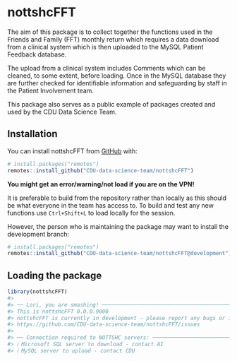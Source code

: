 
<!-- README.md is generated from README.Rmd. Please edit that file -->

# nottshcFFT

<!-- badges: start -->
<!-- badges: end -->

The aim of this package is to collect together the functions used in the
Friends and Family (FFT) monthly return which requires a data download
from a clinical system which is then uploaded to the MySQL Patient
Feedback database.

The upload from a clinical system includes Comments which can be
cleaned, to some extent, before loading. Once in the MySQL database they
are further checked for identifiable information and safeguarding by
staff in the Patient Involvement team.

This package also serves as a public example of packages created and
used by the CDU Data Science Team.

## Installation

You can install nottshcFFT from
[GitHub](https://github.com/) with:

``` r
# install.packages("remotes")
remotes::install_github("CDU-data-science-team/nottshcFFT")
```

**You might get an error/warning/not load if you are on the VPN!**

It is preferable to build from the repository rather than locally as
this should be what everyone in the team has access to. To build and
test any new functions use `Ctrl+Shift+L` to load locally for the
session.

However, the person who is maintaining the package may want to install
the development branch:

``` r
# install.packages("remotes")
remotes::install_github("CDU-data-science-team/nottshcFFT@development")
```

## Loading the package

``` r
library(nottshcFFT)
#> 
#> ── Lori, you are smashing! ─────────────────────────────────────────────────────
#> This is nottshcFFT 0.0.0.9000
#> nottshcFFT is currently in development - please report any bugs or ideas at:
#> https://github.com/CDU-data-science-team/nottshcFFT/issues
#> 
#> ── Connection required to NOTTSHC servers: ─────────────────────────────────────
#> ℹ Microsoft SQL server to download - contact AI
#> ℹ MySQL server to upload - contact CDU
```
